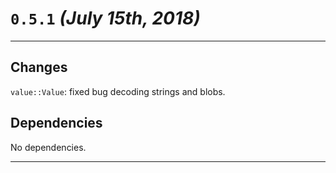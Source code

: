 <!-- License: see LICENSE file at root directory of `master` branch -->

# `0.5.1` _(July 15th, 2018)_

---

## Changes

`value::Value`: fixed bug decoding strings and blobs.

## Dependencies

No dependencies.

---
